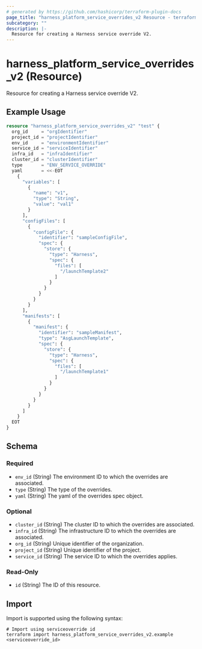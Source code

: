```yaml
---
# generated by https://github.com/hashicorp/terraform-plugin-docs
page_title: "harness_platform_service_overrides_v2 Resource - terraform-provider-harness"
subcategory: ""
description: |-
  Resource for creating a Harness service override V2.
---
```


# harness_platform_service_overrides_v2 (Resource)

Resource for creating a Harness service override V2.

## Example Usage

```terraform
resource "harness_platform_service_overrides_v2" "test" {
  org_id     = "orgIdentifier"
  project_id = "projectIdentifier"
  env_id     = "environmentIdentifier"
  service_id = "serviceIdentifier"
  infra_id   = "infraIdentifier"
  cluster_id = "clusterIdentifier"
  type       = "ENV_SERVICE_OVERRIDE"
  yaml       = <<-EOT
    {
      "variables": [
        {
          "name": "v1",
          "type": "String",
          "value": "val1"
        }
      ],
      "configFiles": [
        {
          "configFile": {
            "identifier": "sampleConfigFile",
            "spec": {
              "store": {
                "type": "Harness",
                "spec": {
                  "files": [
                    "/launchTemplate2"
                  ]
                }
              }
            }
          }
        }
      ],
      "manifests": [
        {
          "manifest": {
            "identifier": "sampleManifest",
            "type": "AsgLaunchTemplate",
            "spec": {
              "store": {
                "type": "Harness",
                "spec": {
                  "files": [
                    "/launchTemplate1"
                  ]
                }
              }
            }
          }
        }
      ]
    }
  EOT
}
```

<!-- schema generated by tfplugindocs -->
## Schema

### Required

- `env_id` (String) The environment ID to which the overrides are associated.
- `type` (String) The type of the overrides.
- `yaml` (String) The yaml of the overrides spec object.

### Optional

- `cluster_id` (String) The cluster ID to which the overrides are associated.
- `infra_id` (String) The infrastructure ID to which the overrides are associated.
- `org_id` (String) Unique identifier of the organization.
- `project_id` (String) Unique identifier of the project.
- `service_id` (String) The service ID to which the overrides applies.

### Read-Only

- `id` (String) The ID of this resource.

## Import

Import is supported using the following syntax:

```shell
# Import using serviceoverride id
terraform import harness_platform_service_overrides_v2.example <serviceoverride_id>
```
